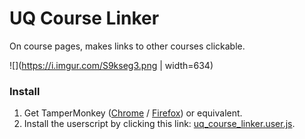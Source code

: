 # UQ Course Linker

On course pages, makes links to other courses clickable.

![](https://i.imgur.com/S9kseg3.png | width=634)

### Install 
1. Get TamperMonkey 
([Chrome](https://chrome.google.com/webstore/detail/tampermonkey/dhdgffkkebhmkfjojejmpbldmpobfkfo) 
/ [Firefox](https://addons.mozilla.org/en-US/firefox/addon/tampermonkey/)) or equivalent.
2. Install the userscript by clicking this link: [uq_course_linker.user.js](https://github.com/KentonLam/UQ-Course-Linker/raw/master/dist/uq_course_linker.dev.user.js).
